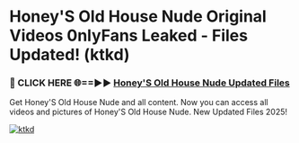 # Honey'S Old House Nude Original Videos 0nlyFans Leaked - Files Updated! (ktkd)

<h3>🔴 CLICK HERE 🌐==►► <a href="https://tinyurl.com/yrmya6cz" rel="nofollow">Honey'S Old House Nude Updated Files</a></h3>

Get Honey'S Old House Nude and all content. Now you can access all videos and pictures of Honey'S Old House Nude. New Updated Files 2025!

[![ktkd](https://i.imgur.com/FMdXYCs.gif)](https://tinyurl.com/yrmya6cz)
